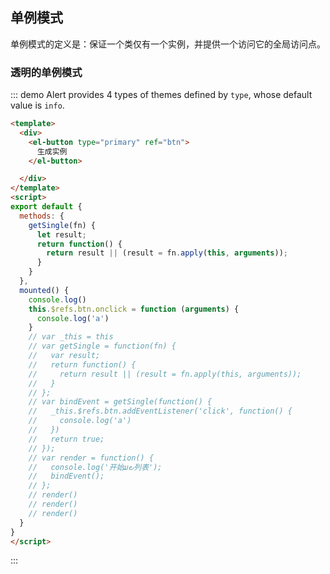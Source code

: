 ## 单例模式

单例模式的定义是：保证一个类仅有一个实例，并提供一个访问它的全局访问点。

### 透明的单例模式

::: demo Alert provides 4 types of themes defined by `type`, whose default value is `info`.

```html
<template>
  <div>
    <el-button type="primary" ref="btn">
      生成实例
    </el-button>

  </div>
</template>
<script>
export default {
  methods: {
    getSingle(fn) {
      let result;
      return function() {
        return result || (result = fn.apply(this, arguments));
      }
    }
  },
  mounted() {
    console.log()
    this.$refs.btn.onclick = function (arguments) {
      console.log('a')
    }
    // var _this = this
    // var getSingle = function(fn) {
    //   var result;
    //   return function() {
    //     return result || (result = fn.apply(this, arguments));
    //   }
    // };
    // var bindEvent = getSingle(function() {
    //   _this.$refs.btn.addEventListener('click', function() {
    //     console.log('a')
    //   })
    //   return true;
    // });
    // var render = function() {
    //   console.log('开始ມ౿列表');
    //   bindEvent();
    // };
    // render()
    // render()
    // render()
  }
}
</script>
```

:::

<style>
.demo-box .el-alert {
  margin: 20px 0 0;
}

.demo-box .el-alert:first-child {
  margin: 0;
  color: #000;
}
</style>
